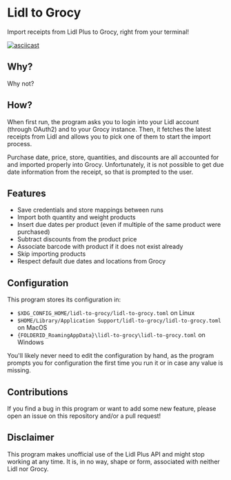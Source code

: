 # Lidl to Grocy

Import receipts from Lidl Plus to Grocy, right from your terminal!

[![asciicast](https://asciinema.org/a/636413.svg)](https://asciinema.org/a/636413)

## Why?

Why not?

## How?

When first run, the program asks you to login into your Lidl account (through OAuth2)
and to your Grocy instance.
Then, it fetches the latest receipts from Lidl and allows you to pick one of them to
start the import process.

Purchase date, price, store, quantities, and discounts are all accounted for and
imported properly into Grocy. Unfortunately, it is not possible to get due date
information from the receipt, so that is prompted to the user.

## Features

- Save credentials and store mappings between runs
- Import both quantity and weight products
- Insert due dates per product (even if multiple of the same product were purchased)
- Subtract discounts from the product price
- Associate barcode with product if it does not exist already
- Skip importing products
- Respect default due dates and locations from Grocy

## Configuration

This program stores its configuration in:
- `$XDG_CONFIG_HOME/lidl-to-grocy/lidl-to-grocy.toml` on Linux
- `$HOME/Library/Application Support/lidl-to-grocy/lidl-to-grocy.toml` on MacOS
- `{FOLDERID_RoamingAppData}\lidl-to-grocy\lidl-to-grocy.toml` on Windows

You'll likely never need to edit the configuration by hand, as the program prompts
you for configuration the first time you run it or in case any value is missing.

## Contributions

If you find a bug in this program or want to add some new feature, please open an issue
on this repository and/or a pull request!

## Disclaimer

This program makes unofficial use of the Lidl Plus API and might stop
working at any time.
It is, in no way, shape or form, associated with neither Lidl nor Grocy.
